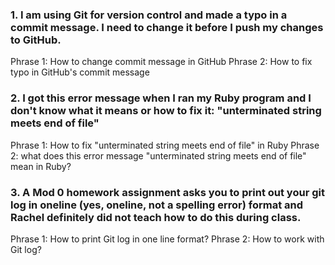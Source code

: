  ### 1. I am using Git for version control and made a typo in a commit message. I need to change it before I push my changes to GitHub.
 
 Phrase 1: How to change commit message in GitHub 
 Phrase 2: How to fix typo in GitHub's commit message 
 
 ### 2. I got this error message when I ran my Ruby program and I don't know what it means or how to fix it: "unterminated string meets end of file" 
 
  Phrase 1: How to fix "unterminated string meets end of file" in Ruby
  Phrase 2: what does this error message "unterminated string meets end of file" mean in Ruby?

### 3. A Mod 0 homework assignment asks you to print out your git log in oneline (yes, oneline, not a spelling error) format and Rachel definitely did not teach how to do this during class.

  Phrase 1: How to print Git log in one line format?
  Phrase 2: How to work with Git log?
